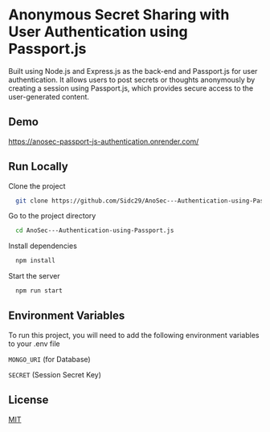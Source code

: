 
# Anonymous Secret Sharing with User Authentication using Passport.js

Built using Node.js and Express.js as the back-end and Passport.js for user authentication. It allows users to post secrets or thoughts anonymously by creating a session using Passport.js, which provides secure access to the user-generated content.


## Demo

https://anosec-passport-js-authentication.onrender.com/


## Run Locally

Clone the project

```bash
  git clone https://github.com/Sidc29/AnoSec---Authentication-using-Passport.js.git
```

Go to the project directory

```bash
  cd AnoSec---Authentication-using-Passport.js
```

Install dependencies

```bash
  npm install
```

Start the server

```bash
  npm run start
```


## Environment Variables

To run this project, you will need to add the following environment variables to your .env file

`MONGO_URI`  (for Database)

`SECRET` (Session Secret Key)


## License

[MIT](https://choosealicense.com/licenses/mit/)

